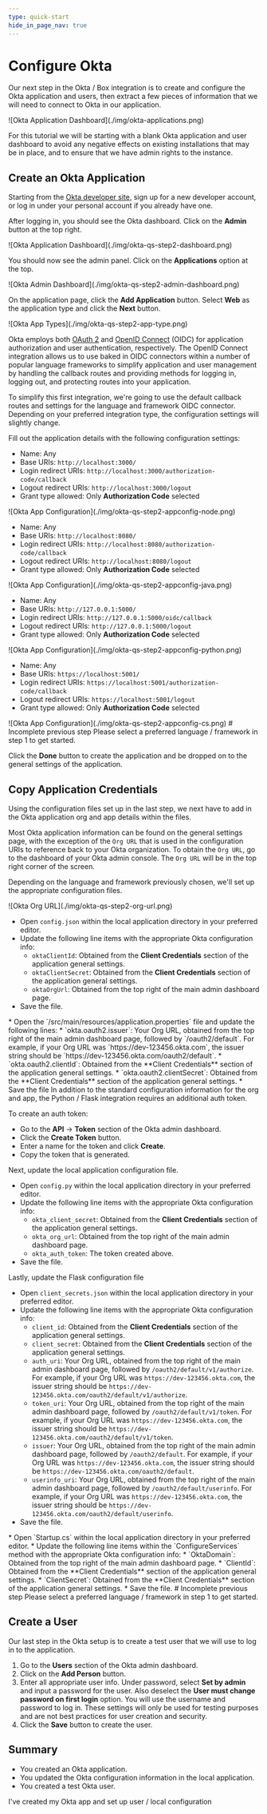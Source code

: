 ```yaml
---
type: quick-start
hide_in_page_nav: true
---
```


# Configure Okta

Our next step in the Okta / Box integration is to create and configure the Okta
application and users, then extract a few pieces of information that we will
need to connect to Okta in our application.

<ImageFrame noborder center shadow>
  ![Okta Application Dashboard](./img/okta-applications.png)
</ImageFrame>

For this tutorial we will be starting with a blank Okta application and user
dashboard to avoid any negative effects on existing installations that may be
in place, and to ensure that we have admin rights to the instance.

## Create an Okta Application

Starting from the [Okta developer site][okta-dev], sign up for a new developer
account, or log in under your personal account if you already have one.

After logging in, you should see the Okta dashboard. Click on the **Admin**
button at the top right.

<ImageFrame noborder center shadow>
  ![Okta Application Dashboard](./img/okta-qs-step2-dashboard.png)
</ImageFrame>

You should now see the admin panel. Click on the **Applications** option at the
top.

<ImageFrame noborder center shadow>
  ![Okta Admin Dashboard](./img/okta-qs-step2-admin-dashboard.png)
</ImageFrame>

On the application page, click the **Add Application** button. Select **Web**
as the application type and click the **Next** button.

<ImageFrame noborder center shadow>
  ![Okta App Types](./img/okta-qs-step2-app-type.png)
</ImageFrame>

Okta employs both [OAuth 2][oauth2] and [OpenID Connect][openid-connect] (OIDC)
for application authorization and user authentication, respectively. The OpenID
Connect integration allows us to use baked in OIDC connectors within a number
of popular language frameworks to simplify application and user management by
handling the callback routes and providing methods for logging in,
logging out, and protecting routes into your application.

To simplify this first integration, we're going to use the default callback
routes and settings for the language and framework OIDC connector. Depending on
your preferred integration type, the configuration settings will slightly
change.

Fill out the application details with the following configuration settings:

<Choice option='programming.platform' value='node' color='none'>

* Name: Any
* Base URIs: `http://localhost:3000/`
* Login redirect URIs: `http://localhost:3000/authorization-code/callback`
* Logout redirect URIs: `http://localhost:3000/logout`
* Grant type allowed: Only **Authorization Code** selected

<ImageFrame noborder center shadow>
  ![Okta App Configuration](./img/okta-qs-step2-appconfig-node.png)
</ImageFrame>

</Choice>
<Choice option='programming.platform' value='java' color='none'>

* Name: Any
* Base URIs: `http://localhost:8080/`
* Login redirect URIs: `http://localhost:8080/authorization-code/callback`
* Logout redirect URIs: `http://localhost:8080/logout`
* Grant type allowed: Only **Authorization Code** selected

<ImageFrame noborder center shadow>
  ![Okta App Configuration](./img/okta-qs-step2-appconfig-java.png)
</ImageFrame>

</Choice>
<Choice option='programming.platform' value='python' color='none'>

* Name: Any
* Base URIs: `http://127.0.0.1:5000/`
* Login redirect URIs: `http://127.0.0.1:5000/oidc/callback`
* Logout redirect URIs: `http://127.0.0.1:5000/logout`
* Grant type allowed: Only **Authorization Code** selected

<ImageFrame noborder center shadow>
  ![Okta App Configuration](./img/okta-qs-step2-appconfig-python.png)
</ImageFrame>

</Choice>
<Choice option='programming.platform' value='cs' color='none'>

* Name: Any
* Base URIs: `https://localhost:5001/`
* Login redirect URIs: `https://localhost:5001/authorization-code/callback`
* Logout redirect URIs: `https://localhost:5001/logout`
* Grant type allowed: Only **Authorization Code** selected

<ImageFrame noborder center shadow>
  ![Okta App Configuration](./img/okta-qs-step2-appconfig-cs.png)
</ImageFrame>
</Choice>

<Choice option='programming.platform' unset color='none'>
  <Message danger>
    # Incomplete previous step
    Please select a preferred language / framework in step 1 to get started.
  </Message>
</Choice>

Click the **Done** button to create the application and be dropped on to the
general settings of the application.

## Copy Application Credentials 

Using the configuration files set up in the last step, we next have to add in
the Okta application org and app details within the files.

Most Okta application information can be found on the general settings page,
with the exception of the `Org URL` that is used in the configuration URIs to
reference back to your Okta organization. To obtain the `Org URL`, go to the
dashboard of your Okta admin console. The `Org URL` will be in the top right
corner of the screen.

Depending on the language and framework previously chosen, we'll set up the
appropriate configuration files.

<ImageFrame noborder center shadow>
  ![Okta Org URL](./img/okta-qs-step2-org-url.png)
</ImageFrame>

<Choice option='programming.platform' value='node' color='none'>

* Open `config.json` within the local application directory in your preferred
 editor.
* Update the following line items with the appropriate Okta configuration info:
  * `oktaClientId`: Obtained from the **Client Credentials** section of the
   application general settings.
  * `oktaClientSecret`: Obtained from the **Client Credentials** section of the
   application general settings.
  * `oktaOrgUrl`: Obtained from the top right of the main admin dashboard page.
* Save the file.
</Choice>
<Choice option='programming.platform' value='java' color='none'>
* Open the `/src/main/resources/application.properties` file and update the
 following lines:
  * `okta.oauth2.issuer`: Your Org URL, obtained from the top right of the main
   admin dashboard page, followed by `/oauth2/default`. For example, if your
   Org URL was `https://dev-123456.okta.com`, the issuer string should be
   `https://dev-123456.okta.com/oauth2/default`.
  * `okta.oauth2.clientId`: Obtained from the **Client Credentials** section of
   the application general settings.
  * `okta.oauth2.clientSecret`: Obtained from the **Client Credentials**
   section of the application general settings.
* Save the file
</Choice>
<Choice option='programming.platform' value='python' color='none'>
In addition to the standard configuration information for the org and app, the
Python / Flask integration requires an additional auth token.

To create an auth token:

* Go to the **API** -> **Token** section of the Okta admin dashboard.
* Click the **Create Token** button.
* Enter a name for the token and click **Create**.
* Copy the token that is generated.

Next, update the local application configuration file.

* Open `config.py` within the local application directory in your preferred
 editor.
* Update the following line items with the appropriate Okta configuration info:
  * `okta_client_secret`: Obtained from the **Client Credentials** section of
   the application general settings.
  * `okta_org_url`: Obtained from the top right of the main admin dashboard
   page.
  * `okta_auth_token`: The token created above.
* Save the file.

Lastly, update the Flask configuration file

* Open `client_secrets.json` within the local application directory in your
 preferred editor.
* Update the following line items with the appropriate Okta configuration info:
  * `client_id`: Obtained from the **Client Credentials** section of
   the application general settings.
  * `client_secret`: Obtained from the **Client Credentials** section of
   the application general settings.
  * `auth_uri`: Your Org URL, obtained from the top right of the main
   admin dashboard page, followed by `/oauth2/default/v1/authorize`. For
   example, if your Org URL was `https://dev-123456.okta.com`, the issuer
   string should be `https://dev-123456.okta.com/oauth2/default/v1/authorize`.
  * `token_uri`: Your Org URL, obtained from the top right of the main
   admin dashboard page, followed by `/oauth2/default/v1/token`. For example,
   if your Org URL was `https://dev-123456.okta.com`, the issuer string should
   be `https://dev-123456.okta.com/oauth2/default/v1/token`.
  * `issuer`: Your Org URL, obtained from the top right of the main
   admin dashboard page, followed by `/oauth2/default`. For example, if your
   Org URL was `https://dev-123456.okta.com`, the issuer string should be
   `https://dev-123456.okta.com/oauth2/default`.
  * `userinfo_uri`: Your Org URL, obtained from the top right of the main
   admin dashboard page, followed by `/oauth2/default/userinfo`. For example,
   if your Org URL was `https://dev-123456.okta.com`, the issuer string should
   be `https://dev-123456.okta.com/oauth2/default/userinfo`.
* Save the file.

</Choice>

<Choice option='programming.platform' value='cs' color='none'>
* Open `Startup.cs` within the local application directory in your preferred
 editor.
* Update the following line items within the `ConfigureServices` method with
 the appropriate Okta configuration info:
  * `OktaDomain`: Obtained from the top right of the main admin dashboard page.
  * `ClientId`: Obtained from the **Client Credentials** section of the
   application general settings.
  * `ClientSecret`: Obtained from the **Client Credentials** section of the
   application general settings.
* Save the file.
</Choice>

<Choice option='programming.platform' unset color='none'>
  <Message danger>
    # Incomplete previous step
    Please select a preferred language / framework in step 1 to get started.
  </Message>
</Choice>

## Create a User

Our last step in the Okta setup is to create a test user that we will use to
log in to the application. 

1. Go to the **Users** section of the Okta admin dashboard.
1. Click on the **Add Person** button.
1. Enter all appropriate user info. Under password, select **Set by admin** and
 input a password for the user. Also deselect the **User must change password
 on first login** option. You will use the username and password to log
 in. These settings will only be used for testing purposes and are not best
 practices for user creation and security.
1. Click the **Save** button to create the user.

## Summary

* You created an Okta application.
* You updated the Okta configuration information in the local application.
* You created a test Okta user.

<Observe option='programming.platform' value='node,java,python'>
  <Next>I've created my Okta app and set up user / local configuration</Next>
</Observe>

[okta-dev]: https://developer.okta.com/
[oauth2]: https://oauth.net/2/
[openid-connect]: https://openid.net/